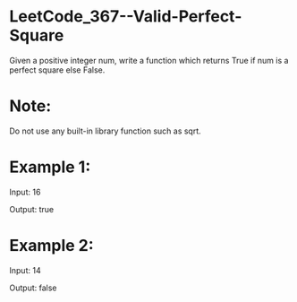# LeetCode_367--Valid-Perfect-Square

Given a positive integer num, write a function which returns True if num is a perfect square else False.

# Note: 

Do not use any built-in library function such as sqrt.

# Example 1:

Input: 16

Output: true

# Example 2:

Input: 14

Output: false
